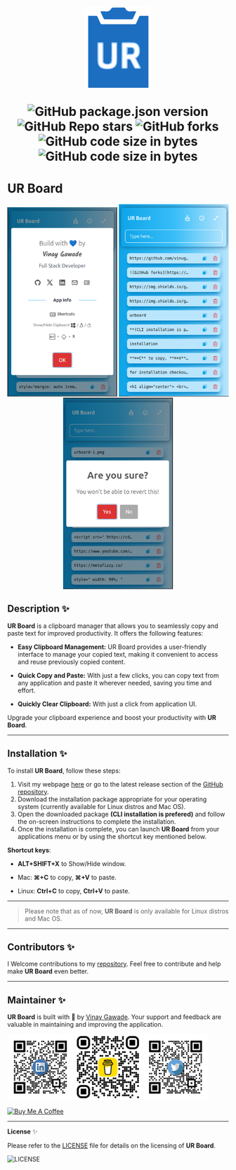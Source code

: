 <h1 align="center">
  <br>
    <img src="assets/logo/logo.svg" alt="logo" width="150">
  <br>

  ![GitHub package.json version](https://img.shields.io/github/package-json/v/vinugawade/urboard?style=flat-square)
  ![GitHub Repo stars](https://img.shields.io/github/stars/vinugawade/urboard?style=flat-square)
  ![GitHub forks](https://img.shields.io/github/forks/vinugawade/urboard?style=flat-square)
  ![GitHub code size in bytes](https://img.shields.io/github/languages/code-size/vinugawade/urboard?style=flat-square)
  ![GitHub code size in bytes](https://img.shields.io/github/repo-size/vinugawade/urboard?style=flat-square)
</h1>

# **UR Board**

<div align="center">
  <img src="https://github.com/vinugawade/urboard/blob/preview/assets/image/urboard-2.png?raw=true" alt="logo" width="250" alt="urboard-1">
  <img src="https://github.com/vinugawade/urboard/blob/preview/assets/image/urboard-1.png?raw=true" alt="logo" width="250" alt="urboard-2">
  <img src="https://github.com/vinugawade/urboard/blob/preview/assets/image/urboard-3.png?raw=true" alt="logo" width="250" alt="urboard-3">
</div>

## Description ✨

**UR Board** is a clipboard manager that allows you to seamlessly copy and paste text for improved productivity. It offers the following features:

- **Easy Clipboard Management:** UR Board provides a user-friendly interface to manage your copied text, making it convenient to access and reuse previously copied content.

- **Quick Copy and Paste:** With just a few clicks, you can copy text from any application and paste it wherever needed, saving you time and effort.

- **Quickly Clear Clipboard:** With just a click from application UI.

Upgrade your clipboard experience and boost your productivity with **UR Board**.

---

## Installation ✨

To install **UR Board**, follow these steps:

1. Visit my webpage [here](https://vinugawade.github.io/urboard) or go to the latest release section of the [GitHub repository](https://github.com/vinugawade/urboard/releases).
2. Download the installation package appropriate for your operating system (currently available for Linux distros and Mac OS).
3. Open the downloaded package **(CLI installation is prefered)** and follow the on-screen instructions to complete the installation.
4. Once the installation is complete, you can launch **UR Board** from your applications menu or by using the shortcut key mentioned below.

**Shortcut keys**:

- **ALT+SHIFT+X** to Show/Hide window.

- Mac: **⌘+C** to copy, **⌘+V** to paste.

- Linux: **Ctrl+C** to copy, **Ctrl+V** to paste.

---

> Please note that as of now, **UR Board** is only available for Linux distros and Mac OS.

---

## Contributors ✨

I Welcome contributions to my [repository](https://github.com/vinugawade/urboard). Feel free to contribute and help make **UR Board** even better.

---

## Maintainer ✨

**UR Board** is built with 💛 by [Vinay Gawade](https://github.com/vinugawade).
Your support and feedback are valuable in maintaining and improving the application.

<a href="https://www.linkedin.com/in/vinu-gawade" target="_blank"><img src="https://github.com/vinugawade/ur-cache-cleaner/raw/master/assets/images/media/LinkedIn.png" alt="logo" width="150"></a>
<a href="https://www.buymeacoffee.com/vinaygawade" target="_blank"><img src="https://github.com/vinugawade/ur-cache-cleaner/raw/master/assets/images/media/Bmc.png" alt="logo" width="150"></a>
<a href="https://twitter.com/VinuGawade" target="_blank"><img src="https://github.com/vinugawade/ur-cache-cleaner/raw/master/assets/images/media/Twitter.png" alt="logo" width="150"></a>

<a href="https://www.buymeacoffee.com/vinaygawade" target="_blank"><img src="https://cdn.buymeacoffee.com/buttons/v2/default-blue.png" alt="Buy Me A Coffee" style="height: 60px !important;width: 217px !important;" ></a>

---

**License** ✨

Please refer to the [LICENSE](LICENSE) file for details on the licensing of **UR Board**.

![LICENSE](https://img.shields.io/github/license/vinugawade/urboard?style=flat-square)
